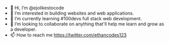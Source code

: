 - 👋 Hi, I’m @ejolikestocode
- 👀 I’m interested in building websites and web applications.
- 🌱 I’m currently learning #100devs full stack web development.
- 💞️ I’m looking to collaborate on anything that'll help me learn and grow as a developer.
- 📫 How to reach me https://twitter.com/ethancodes123

<!---
ejolikestocode/ejolikestocode is a ✨ special ✨ repository because its `README.md` (this file) appears on your GitHub profile.
You can click the Preview link to take a look at your changes.
--->
